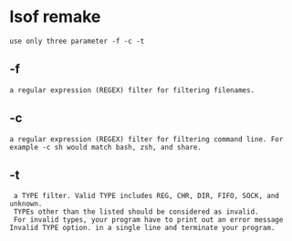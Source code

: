# lsof remake
    use only three parameter -f -c -t
## -f
    a regular expression (REGEX) filter for filtering filenames.
## -c
    a regular expression (REGEX) filter for filtering command line. For example -c sh would match bash, zsh, and share.
## -t
     a TYPE filter. Valid TYPE includes REG, CHR, DIR, FIFO, SOCK, and unknown.  
     TYPEs other than the listed should be considered as invalid.  
     For invalid types, your program have to print out an error message Invalid TYPE option. in a single line and terminate your program.
